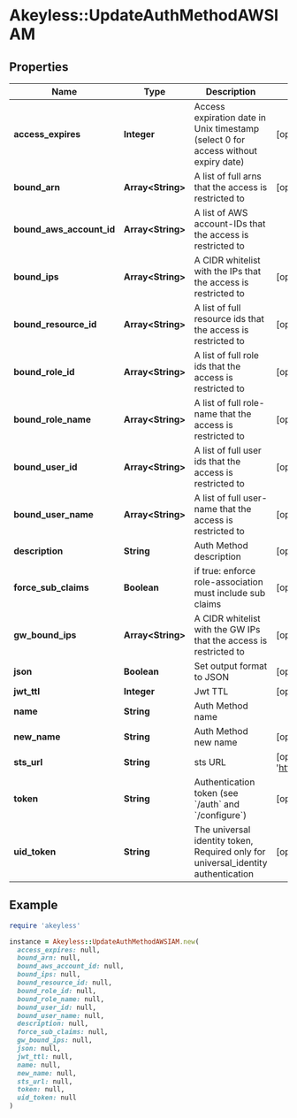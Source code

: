 # Akeyless::UpdateAuthMethodAWSIAM

## Properties

| Name | Type | Description | Notes |
| ---- | ---- | ----------- | ----- |
| **access_expires** | **Integer** | Access expiration date in Unix timestamp (select 0 for access without expiry date) | [optional][default to 0] |
| **bound_arn** | **Array&lt;String&gt;** | A list of full arns that the access is restricted to | [optional] |
| **bound_aws_account_id** | **Array&lt;String&gt;** | A list of AWS account-IDs that the access is restricted to |  |
| **bound_ips** | **Array&lt;String&gt;** | A CIDR whitelist with the IPs that the access is restricted to | [optional] |
| **bound_resource_id** | **Array&lt;String&gt;** | A list of full resource ids that the access is restricted to | [optional] |
| **bound_role_id** | **Array&lt;String&gt;** | A list of full role ids that the access is restricted to | [optional] |
| **bound_role_name** | **Array&lt;String&gt;** | A list of full role-name that the access is restricted to | [optional] |
| **bound_user_id** | **Array&lt;String&gt;** | A list of full user ids that the access is restricted to | [optional] |
| **bound_user_name** | **Array&lt;String&gt;** | A list of full user-name that the access is restricted to | [optional] |
| **description** | **String** | Auth Method description | [optional] |
| **force_sub_claims** | **Boolean** | if true: enforce role-association must include sub claims | [optional] |
| **gw_bound_ips** | **Array&lt;String&gt;** | A CIDR whitelist with the GW IPs that the access is restricted to | [optional] |
| **json** | **Boolean** | Set output format to JSON | [optional][default to false] |
| **jwt_ttl** | **Integer** | Jwt TTL | [optional][default to 0] |
| **name** | **String** | Auth Method name |  |
| **new_name** | **String** | Auth Method new name | [optional] |
| **sts_url** | **String** | sts URL | [optional][default to &#39;https://sts.amazonaws.com&#39;] |
| **token** | **String** | Authentication token (see &#x60;/auth&#x60; and &#x60;/configure&#x60;) | [optional] |
| **uid_token** | **String** | The universal identity token, Required only for universal_identity authentication | [optional] |

## Example

```ruby
require 'akeyless'

instance = Akeyless::UpdateAuthMethodAWSIAM.new(
  access_expires: null,
  bound_arn: null,
  bound_aws_account_id: null,
  bound_ips: null,
  bound_resource_id: null,
  bound_role_id: null,
  bound_role_name: null,
  bound_user_id: null,
  bound_user_name: null,
  description: null,
  force_sub_claims: null,
  gw_bound_ips: null,
  json: null,
  jwt_ttl: null,
  name: null,
  new_name: null,
  sts_url: null,
  token: null,
  uid_token: null
)
```

